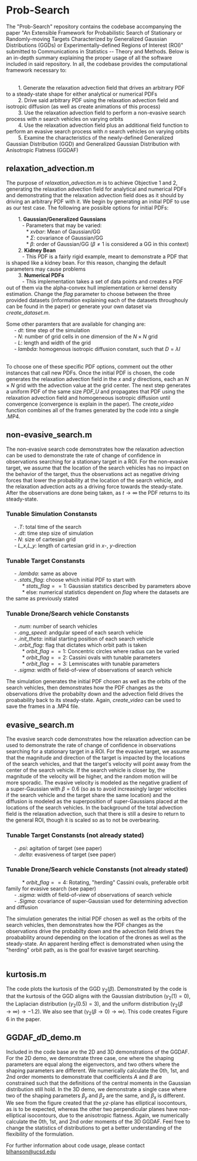 # Prob-Search
The "Prob-Search" repository contains the codebase accompanying the paper "An Extensible Framework for Probabilistic Search of Stationary or Randomly-moving Targets Characterized by Generalized Gaussian Distributions (GGDs) or Experimentally-defined Regions of Interest (ROI)" submitted to Communications in Statistics -- Theory and Methods. Below is an in-depth summary
explaining the proper usage of all the software included in said repository. In all, the codebase provides the computational framework necessary
to: <br> <br>

&ensp; &ensp; &ensp; 1. Generate the relaxation advection field that drives an arbitrary PDF to a steady-state shape for either analytical or numerical PDFs <br>
&ensp; &ensp; &ensp; 2. Drive said arbitrary PDF using the relaxation advection field and isotropic diffusion (as well as create animations of this process) <br>
&ensp; &ensp; &ensp; 3. Use the relaxation advection field to perform a non-evasive search process with _n_ search vehicles on varying orbits <br>
&ensp; &ensp; &ensp; 4. Use the relaxation advection field plus an additional field function to perform an evasive search process with _n_ search vehicles on varying orbits <br>
&ensp; &ensp; &ensp; 5. Examine the characteristics of the newly-defined Generalized Gaussian Distribution (GGD) and Generalized Gaussian Distribution with Anisotropic Flatness (GGDAF) <br>

## relaxation_advection.m
The purpose of _relaxation_advection.m_ is to achieve Objective 1 and 2, generating the relaxation advection field for analytical and numerical PDFs and demonstrating that the relaxation advection field does as it should by driving an arbitrary PDF with it. We begin by generating an initial PDF to use as our test case. The following are possible options for initial PDFs: <br>

&ensp; &ensp; &ensp; 1. **Gaussian/Generalized Gaussians** <br>
&ensp; &ensp; &ensp; &ensp; - Parameters that may be varied: <br>
&ensp; &ensp; &ensp; &ensp; &ensp; * _xvbar_: Mean of Gaussian/GG <br>
&ensp; &ensp; &ensp; &ensp; &ensp; * $\Sigma$: covariance of Gaussian/GG <br>
&ensp; &ensp; &ensp; &ensp; &ensp; * $\beta$: order of Gaussian/GG ($\beta\neq1$ is considered a GG in this context)<br>
&ensp; &ensp; &ensp; 2. **Kidney Bean** <br>
&ensp; &ensp; &ensp; &ensp; - This PDF is a fairly rigid example, meant to demonstrate a PDF that is shaped like a kidney bean. For this reason, changing the default parameters may cause problems <br>
&ensp; &ensp; &ensp; 3. **Numerical PDFs** <br>
&ensp; &ensp; &ensp; &ensp; - This implementation takes a set of data points and creates a PDF out of them via the alpha-convex hull implementation or kernel density estimation. Change the $flag$ parameter to choose between the three provided datasets (information explaining each of the datasets throughouly can be found in the paper) or generate your own dataset via _create_dataset.m_. <br>

Some other paramters that are available for changing are: <br>
&ensp; &ensp; - _dt_: time step of the simulation <br>
&ensp; &ensp; - _N_: number of grid cells in one dimension of the $N\times N$ grid <br>
&ensp; &ensp; - _L_: length and width of the grid <br>
&ensp; &ensp; - _lambda_: homogenous isotropic diffusion constant, such that $D=\lambda I$ <br><br>

To choose one of these specific PDF options, comment out the other instances that call new PDFs. Once the initial PDF is chosen, the code generates the relaxation advection field in the $x$ and $y$ directions, each an $N\times N$ grid with the advection value at the grid center. The next step generates a uniform PDF of the same size _PDF_U_ and propagates that PDF using the relaxation advection field and homogeneous isotropic diffusion until convergence (convergence is explain in the paper). The _create_video_ function combines all of the frames generated by the code into a single .MP4.

## non-evasive_search.m

The non-evasive search code demonstrates how the relaxation advection can be used to demonstrate the rate of change of confidence in observations searching for a stationary target in a ROI. For the non-evasive target, we assume that the location of the search vehicles has no impact on the behavior of the target, thus the observations act as negative driving forces that lower the probability at the location of the search vehicle, and the relaxation advection acts as a driving force towards the steady-state. After the observations are done being taken, as $t\rightarrow \infty$ the PDF returns to its steady-state. 

### Tunable Simulation Constansts
&ensp; &ensp; - _.T_: total time of the search <br>
&ensp; &ensp; - _.dt_: time step size of simulation <br>
&ensp; &ensp; - _N_: size of cartesian grid <br>
&ensp; &ensp; - _L_x_,_L_y_: length of cartesian grid in $x$-, $y$-direction <br>

### Tunable Target Constansts
&ensp; &ensp; - _.lambda_: same as above <br>
&ensp; &ensp; - _.stats_flag_: choose which initial PDF to start with <br>
&ensp; &ensp; &ensp; &ensp; * _stats_flag_$==1$: Gaussian statstics described by parameters above <br>
&ensp; &ensp; &ensp; &ensp; * else: numerical statistics dependent on _flag_ where the datasets are the same as previously stated <br>

### Tunable Drone/Search vehicle Constansts
&ensp; &ensp; - _.num_: number of search vehicles <br>
&ensp; &ensp; - _.ang_speed_: andgular speed of each search vehicle <br>
&ensp; &ensp; - _.init_theta_: initial starting position of each search vehicle <br>
&ensp; &ensp; - _.orbit_flag_: flag that dictates which orbit path is taken <br>
&ensp; &ensp; &ensp; &ensp; * _orbit_flag_$==1$: Concentric circles where radius can be varied <br>
&ensp; &ensp; &ensp; &ensp; * _orbit_flag_$==2$: Cassini ovals with tunable parameters <br>
&ensp; &ensp; &ensp; &ensp; * _orbit_flag_$==3$: Lemniscates with tunable parameters <br>
&ensp; &ensp; - _.sigma_: width of field-of-view of observations of search vehicle <br>

The simulation generates the initial PDF chosen as well as the orbits of the search vehicles, then demonstrates how the PDF changes as the observations drive the probabilty down and the advection field drives the proabability back to its steady-state. Again, _create_video_ can be used to save the frames in a .MP4 file. 

## evasive_search.m

The evasive search code demonstrates how the relaxation advection can be used to demonstrate the rate of change of confidence in observations searching for a stationary target in a ROI. For the evasive target, we assume that the magnitude and direction of the target is impacted by the locations of the search vehicles, and that the target's velocity will point away from the center of the search vehicle. If the search vehicle is closer by, the magnitude of the velocity will be higher, and the random motion will be more sporadic. The evasive velocity is modeled as the negative gradient of a super-Gaussian with $\beta=0.6$ (so as to avoid increasingly larger velocities if the search vehicle and the target share the same location) and the diffusion is modeled as the superposition of super-Gaussians placed at the locations of the search vehicles. In the background of the total advection field is the relaxation advection, such that there is still a desire to return to the general ROI, though it is scaled so as to not be overbearing. 

### Tunable Target Constansts (not already stated)
&ensp; &ensp; - _.psi_: agitation of target (see paper) <br>
&ensp; &ensp; - _.delta_: evasiveness of target (see paper) <br>

### Tunable Drone/Search vehicle Constansts (not already stated)
&ensp; &ensp; &ensp; &ensp; * _orbit_flag_$==4$: Rotating, "herding" Cassini ovals, preferable orbit family for evasive search (see paper) <br>
&ensp; &ensp; - _.sigma_: width of field-of-view of observations of search vehicle <br>
&ensp; &ensp; - _.Sigma_: covariance of super-Gaussian used for determining advection and diffusion <br>

The simulation generates the initial PDF chosen as well as the orbits of the search vehicles, then demonstrates how the PDF changes as the observations drive the probabilty down and the advection field drives the proabability around depending on the location of the drones as well as the steady-state. An apparent herding effect is demonstrated when using the "herding" orbit path, as is the goal for evasive target searching. <br> <br>

## kurtosis.m
The code plots the kurtosis of the GGD $\gamma_2(\beta)$. Demonstrated by the code is that the kurtosis of the GGD aligns with the Gaussian distribution ($\gamma_2(1)=0$), the Laplacian distribution ($\gamma_2(0.5)=3$), and the uniform distribution ($\gamma_2(\beta\rightarrow\infty)\rightarrow -1.2$). We also see that ($\gamma_2(\beta\rightarrow 0)\rightarrow \infty$). This code creates Figure 6 in the paper. 

## GGDAF_<i>d</i>D_demo.m
Included in the code base are the 2D and 3D demonstrations of the GGDAF. For the 2D demo, we demonstrate three case, one where the shaping parameters are equal along the eigenvectors, and two others where the shaping parameters are different. We numerically calculate the 0th, 1st, and 2nd order moments to demonstrate that coefficients $A$ and $B$ are constrained such that the definitions of the central moments in the Gaussian distribution still hold. In the 3D demo, we demonstrate a single case where two of the shaping parameters $\beta_y$ and $\beta_z$ are the same, and $\beta_x$ is different. We see from the figure created that the $yz$-plane has elliptical isocontours, as is to be expected, whereas the other two perpendicular planes have non-elliptical isocontours, due to the anisotropic flatness. Again, we numerically calculate the 0th, 1st, and 2nd order moments of the 3D GGDAF. Feel free to change the statistics of distributions to get a better understanding of the flexibility of the formulation. 

For further information about code usage, please contact blhanson@ucsd.edu
